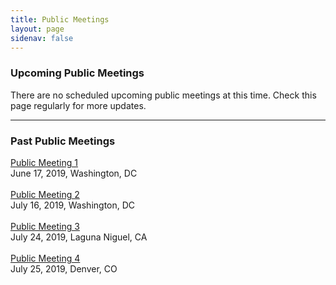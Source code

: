 ```yaml
---
title: Public Meetings
layout: page
sidenav: false
---
```


### Upcoming Public Meetings 

There are no scheduled upcoming public meetings at this time. Check this page regularly for more updates. 
<hr>

### Past Public Meetings 

[Public Meeting 1]({{site.baseurl}}/master/assets/uploads/Public%20Meeting%20Transcript%20June%2017%202019%20(1).pdf)<br>
June 17, 2019, Washington, DC</i>
<br>
<br>
[Public Meeting 2]({{site.baseurl}}/master/assets/uploads/PBRB%20Public%20Meeting%20July%2016%2C%20Agenda.pdf)<br>
July 16, 2019, Washington, DC</i>
<br>
<br>
[Public Meeting 3]({{site.baseurl}}/master/assets/uploads/Public%20Meeting%20July%2024th%20Laguna%20Niguel%20Notes.pdf)<br>
July 24, 2019, Laguna Niguel, CA</i>
<br>
<br>
[Public Meeting 4]({{site.baseurl}}/master/assets//assets/uploads/PBRB%20Public%20Meeting%20July%2016%2C%20Agenda.pdf)<br>
July 25, 2019, Denver, CO</i>
